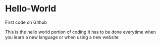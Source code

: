 # Hello-World
First code on Github

This is the hello world portion of coding
It has to be done everytime when you learn a new language
or when using a new website
